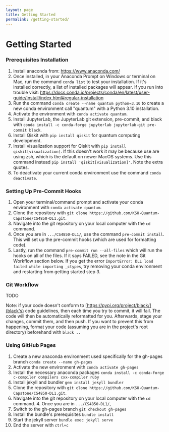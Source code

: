 ```yaml
---
layout: page
title: Getting Started
permalink: /getting-started/
---
```


# Getting Started

### Prerequisites Installation

1. Install anaconda from: https://www.anaconda.com/
2. Once installed, in your Anaconda Prompt on Windows or terminal on Mac, run the command `conda list` to test your installation. If it's installed correctly, a list of installed packages will appear. If you run into trouble visit: https://docs.conda.io/projects/conda/en/latest/user-guide/install/index.html#regular-installation
3. Run the command `conda create --name quantum python=3.10` to create a new conda environment call "quantum" with a Python 3.10 installation.
4. Activate the environment with `conda activate quantum`.
5. Install JupyterLab, the JupyterLab git extension, pre-commit, and black with `conda install -c conda-forge jupyterlab jupyterlab-git pre-commit black`.
6. Install Qiskit with `pip install qiskit` for quantum computing development.
7. Install visualization support for Qiskit with `pip install qiskit[visualization]`. If this doesn't work it may be because use are using zsh, which is the default on newer MacOS systems. Use this command instead `pip install 'qiskit[visualization]'`. Note the extra quotes.
8. To deactivate your current conda environment use the command `conda deactivate`.

### Setting Up Pre-Commit Hooks

1. Open your terminal/command prompt and activate your conda environment with `conda activate quantum`.
2. Clone the repository with `git clone https://github.com/KSU-Quantum-Capstone/CS4850-DL1.git`.
3. Navigate into the git repository on your local computer with the `cd` command.
4. Once you are in `.../CS4850-DL1/`, use the command `pre-commit install`. This will set up the pre-commit hooks (which are used for formatting code).
5. Lastly, run the command `pre-commit run --all-files` which will run the hooks on all of the files. If it says FAILED, see the note in the Git Workflow section below. If you get the error `ImportError: DLL load failed while importing _ctypes`, try removing your conda environment and restarting from getting started step 3.

### Git Workflow

TODO

Note: if your code doesn't conform to [https://pypi.org/project/black/](black's) code guidelines, then each time you try to commit, it will fail. The code will then be automatically reformatted for you. Afterwards, stage your changes, commit them, and then push. If you want to prevent this from happening, format your code (assuming you are in the project's root directory) beforehand with `black ..`

### Using GitHub Pages

1. Create a new anaconda environment used specifically for the gh-pages branch `conda create --name gh-pages`
2. Activate the new environment with `conda activate gh-pages`
3. Install the necessary anaconda packages `conda install -c conda-forge c-compiler compilers cxx-compiler ruby`
4. Install jekyll and bundler `gem install jekyll bundler`
5. Clone the repository with `git clone https://github.com/KSU-Quantum-Capstone/CS4850-DL1.git`.
6. Navigate into the git repository on your local computer with the `cd` command. 4. Once you are in `.../CS4850-DL1/`,
7. Switch to the gh-pages branch `git checkout gh-pages`
8. Install the bundle's prerequisites `bundle install`
9. Start the jekyll server `bundle exec jekyll serve`
10. End the server with `ctrl+c`

